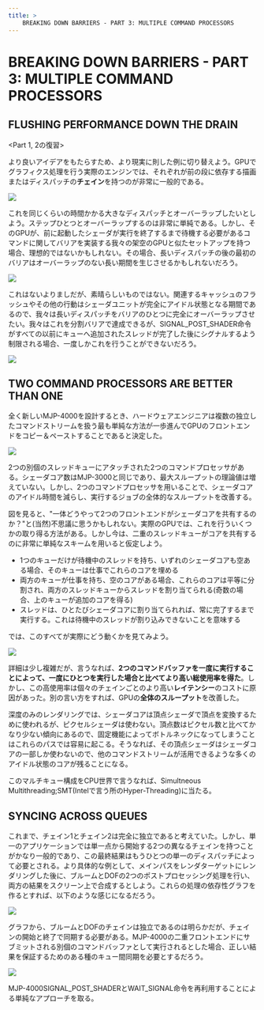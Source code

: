 ```yaml
---
title: >
    BREAKING DOWN BARRIERS - PART 3: MULTIPLE COMMAND PROCESSORS
---
```

# BREAKING DOWN BARRIERS - PART 3: MULTIPLE COMMAND PROCESSORS

## FLUSHING PERFORMANCE DOWN THE DRAIN

<Part 1, 2の復習>

より良いアイデアをもたらすため、より現実に則した例に切り替えよう。GPUでグラフィクス処理を行う実際のエンジンでは、それぞれが前の段に依存する描画またはディスパッチの**チェイン**を持つのが非常に一般的である。

![](images/bloom_timeline.png)

これを同じくらいの時間かかる大きなディスパッチとオーバーラップしたいとしよう。ステップひとつとオーバーラップするのは非常に単純である。しかし、そのGPUが、前に起動したシェーダが実行を終了するまで待機する必要があるコマンドに関してバリアを実装する我々の架空のGPUと似たセットアップを持つ場合、理想的ではないかもしれない。その場合、長いディスパッチの後の最初のバリアはオーバーラップのない長い期間を生じさせるかもしれないだろう。

![](images/bloom_timeline_overlap.png)

これはないよりましだが、素晴らしいものではない。関連するキャッシュのフラッシュやその他の行動はシェーダユニットが完全にアイドル状態となる期間であるので、我々は長いディスパッチをバリアのひとつに完全にオーバーラップさせたい。我々はこれを分割バリアで達成できるが、SIGNAL_POST_SHADER命令がすべての以前にキューへ追加されたスレッドが完了した後にシグナルするよう制限される場合、一度しかこれを行うことができないだろう。

![](images/bloom_timeline_overlap_split.png)

## TWO COMMAND PROCESSORS ARE BETTER THAN ONE

全く新しいMJP-4000を設計するとき、ハードウェアエンジニアは複数の独立したコマンドストリームを扱う最も単純な方法が一歩進んでGPUのフロントエンドをコピー＆ペーストすることであると決定した。

![](images/multi_queue_overview.png)

2つの別個のスレッドキューにアタッチされた2つのコマンドプロセッサがある。シェーダコア数はMJP-3000と同じであり、最大スループットの理論値は増えていない。しかし、2つのコマンドプロセッサを用いることで、シェーダコアのアイドル時間を減らし、実行するジョブの全体的なスループットを改善する。

図を見ると、"一体どうやって2つのフロントエンドがシェーダコアを共有するのか？"と(当然)不思議に思うかもしれない。実際のGPUでは、これを行ういくつかの取り得る方法がある。しかし今は、二重のスレッドキューがコアを共有するのに非常に単純なスキームを用いると仮定しよう。

- 1つのキューだけが待機中のスレッドを持ち、いずれのシェーダコアも空ある場合、そのキューは仕事でこれらのコアを埋める
- 両方のキューが仕事を持ち、空のコアがある場合、これらのコアは平等に分割され、両方のスレッドキューからスレッドを割り当てられる(奇数の場合、上のキューが追加のコアを得る)
- スレッドは、ひとたびシェーダコアに割り当てられれば、常に完了するまで実行する。これは待機中のスレッドが割り込みできないことを意味する

では、このすべてが実際にどう動くかを見てみよう。

![](images/multi_queue_0000_layer-1.png)

詳細は少し複雑だが、言うなれば、**2つのコマンドバッファを一度に実行することによって、一度にひとつを実行した場合と比べてより高い総使用率を得た**。しかし、この高使用率は個々のチェインごとのより高い**レイテンシー**のコストに原因があった。別の言い方をすれば、GPUの**全体のスループット**を改善した。

深度のみのレンダリングでは、シェーダコアは頂点シェーダで頂点を変換するために使われるが、ピクセルシェーダは使わない。頂点数はピクセル数と比べてかなり少ない傾向にあるので、固定機能によってボトルネックになってしまうことはこれらのパスでは容易に起こる。そうなれば、その頂点シェーダはシェーダコアの一部しか使わないので、他のコマンドストリームが活用できるような多くのアイドル状態のコアが残ることになる。

このマルチキュー構成をCPU世界で言うなれば、Simultneous Multithreading;SMT(Intelで言う所のHyper-Threading)に当たる。

## SYNCING ACROSS QUEUES

これまで、チェイン1とチェイン2は完全に独立であると考えていた。しかし、単一のアプリケーションでは単一点から開始する2つの異なるチェインを持つことがかなり一般的であり、この最終結果はもうひとつの単一のディスパッチによって必要とされる。より具体的な例として、メインパスをレンダターゲットにレンダリングした後に、ブルームとDOFの2つのポストプロセッシング処理を行い、両方の結果をスクリーン上で合成するとしよう。これらの処理の依存性グラフを作るとすれば、以下のような感じになるだろう。

![](images/bloom_dof_taskgraph.png)

グラフから、ブルームとDOFのチェインは独立であるのは明らかだが、チェインの開始と終了で同期する必要がある。MJP-4000の二重フロントエンドにサブミットされる別個のコマンドバッファとして実行されるとした場合、正しい結果を保証するためのある種のキュー間同期を必要とするだろう。

![](images/bloom_dof_combined2.png)

MJP-4000SIGNAL_POST_SHADERとWAIT_SIGNAL命令を再利用することによる単純なアプローチを取る。
